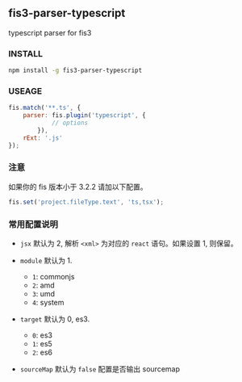 ## fis3-parser-typescript

typescript parser for fis3


### INSTALL

```bash
npm install -g fis3-parser-typescript
```

### USEAGE

	
```js
fis.match('**.ts', {
	parser: fis.plugin('typescript', {
			// options
		}),
	rExt: '.js'
});
```
	
### 注意

如果你的 fis 版本小于 3.2.2 请加以下配置。


```js
fis.set('project.fileType.text', 'ts,tsx');
```

### 常用配置说明

* `jsx` 默认为 2, 解析 `<xml>` 为对应的  `react` 语句。如果设置 1, 则保留。
* `module` 默认为 1.

	* `1`: commonjs
  * `2`: amd
  * `3`: umd
  * `4`: system
* `target` 默认为 0, es3.
	
	* `0`: es3
	* `1`: es5
  * `2`: es6
* `sourceMap` 默认为 `false` 配置是否输出 sourcemap

